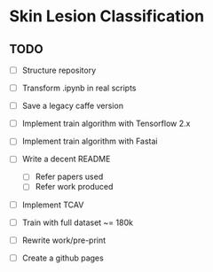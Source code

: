 # Skin Lesion Classification

## TODO

- [ ] Structure repository
- [ ] Transform .ipynb in real scripts
- [ ] Save a legacy caffe version
- [ ] Implement train algorithm with Tensorflow 2.x
- [ ] Implement train algorithm with Fastai
- [ ] Write a decent README
  - [ ] Refer papers used
  - [ ] Refer work produced
- [ ] Implement TCAV
- [ ] Train with full dataset ~= 180k
- [ ] Rewrite work/pre-print
- [ ] Create a github pages

